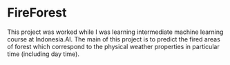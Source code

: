 # FireForest

This project was worked while I was learning intermediate machine learning course at Indonesia.AI.
The main of this project is to predict the fired areas of forest which correspond to the physical weather properties in particular time (including day time).
